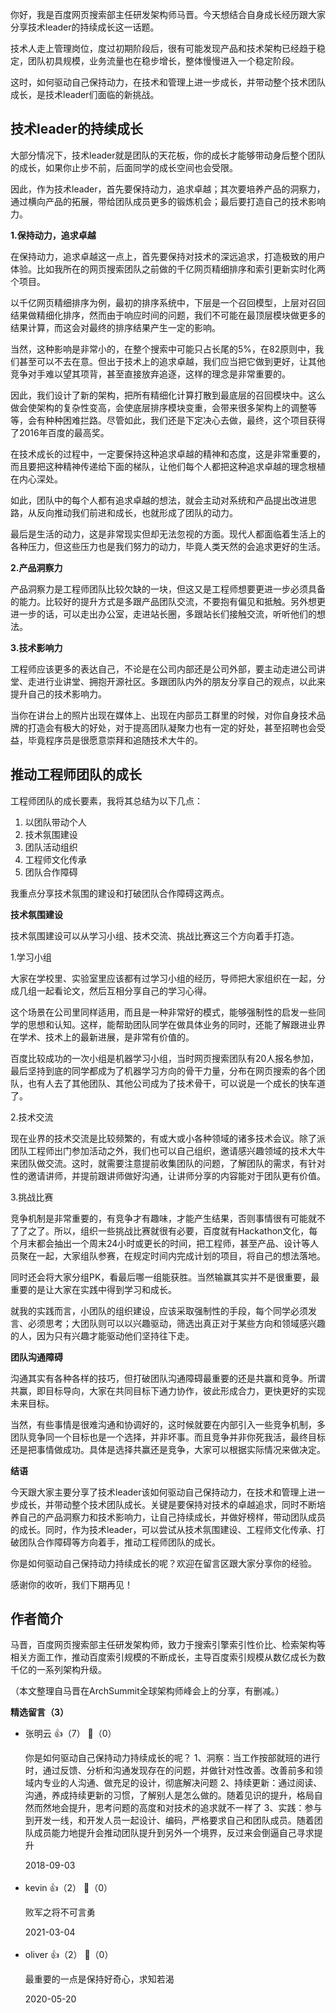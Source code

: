 你好，我是百度网页搜索部主任研发架构师马晋。今天想结合自身成长经历跟大家分享技术leader的持续成长这一话题。

技术人走上管理岗位，度过初期阶段后，很有可能发现产品和技术架构已经趋于稳定，团队初具规模，业务流量也在稳步增长，整体慢慢进入一个稳定阶段。

这时，如何驱动自己保持动力，在技术和管理上进一步成长，并带动整个技术团队成长，是技术leader们面临的新挑战。

## 技术leader的持续成长

大部分情况下，技术leader就是团队的天花板，你的成长才能够带动身后整个团队的成长，如果你止步不前，后面同学的成长空间也会受限。

因此，作为技术leader，首先要保持动力，追求卓越；其次要培养产品的洞察力，通过横向产品的拓展，带给团队成员更多的锻炼机会；最后要打造自己的技术影响力。

**1.保持动力，追求卓越**

在保持动力，追求卓越这一点上，首先要保持对技术的深远追求，打造极致的用户体验。比如我所在的网页搜索团队之前做的千亿网页精细排序和索引更新实时化两个项目。

以千亿网页精细排序为例，最初的排序系统中，下层是一个召回模型，上层对召回结果做精细化排序，然而由于响应时间的问题，我们不可能在最顶层模块做更多的结果计算，而这会对最终的排序结果产生一定的影响。

当然，这种影响是非常小的，在整个搜索中可能只占长尾的5%，在82原则中，我们甚至可以不去在意。但出于技术上的追求卓越，我们应当把它做到更好，让其他竞争对手难以望其项背，甚至直接放弃追逐，这样的理念是非常重要的。

因此，我们设计了新的架构，把所有精细化计算打散到最底层的召回模块中。这么做会使架构的复杂性变高，会使底层排序模块变重，会带来很多架构上的调整等等，会有种种困难拦路。尽管如此，我们还是下定决心去做，最终，这个项目获得了2016年百度的最高奖。

在技术成长的过程中，一定要保持这种追求卓越的精神和态度，这是非常重要的，而且要把这种精神传递给下面的梯队，让他们每个人都把这种追求卓越的理念根植在内心深处。

如此，团队中的每个人都有追求卓越的想法，就会主动对系统和产品提出改进思路，从反向推动我们前进和成长，也就形成了团队的动力。

最后是生活的动力，这是非常现实但却无法忽视的方面。现代人都面临着生活上的各种压力，但这些压力也是我们努力的动力，毕竟人类天然的会追求更好的生活。

**2.产品洞察力**

产品洞察力是工程师团队比较欠缺的一块，但这又是工程师想要更进一步必须具备的能力。比较好的提升方式是多跟产品团队交流，不要抱有偏见和抵触。另外想更进一步的话，可以走出办公室，走进站长圈，多跟站长们接触交流，听听他们的想法。

**3.技术影响力**

工程师应该更多的表达自己，不论是在公司内部还是公司外部，要主动走进公司讲堂、走进行业讲堂、拥抱开源社区。多跟团队内外的朋友分享自己的观点，以此来提升自己的技术影响力。

当你在讲台上的照片出现在媒体上、出现在内部员工群里的时候，对你自身技术品牌的打造会有极大的好处，对于提高团队凝聚力也有一定的好处，甚至招聘也会受益，毕竟程序员是很愿意崇拜和追随技术大牛的。

## 推动工程师团队的成长

工程师团队的成长要素，我将其总结为以下几点：

1. 以团队带动个人
2. 技术氛围建设
3. 团队活动组织
4. 工程师文化传承
5. 团队合作障碍

我重点分享技术氛围的建设和打破团队合作障碍这两点。

**技术氛围建设**

技术氛围建设可以从学习小组、技术交流、挑战比赛这三个方向着手打造。

1.学习小组

大家在学校里、实验室里应该都有过学习小组的经历，导师把大家组织在一起，分成几组一起看论文，然后互相分享自己的学习心得。

这个场景在公司里同样适用，而且是一种非常好的模式，能够强制性的启发一些同学的思想和认知。这样，能帮助团队同学在做具体业务的同时，还能了解跟进业界在学术、技术上的最新进展，是非常有价值的。

百度比较成功的一次小组是机器学习小组，当时网页搜索团队有20人报名参加，最后坚持到底的同学都成为了机器学习方向的骨干力量，分布在网页搜索的各个团队，也有人去了其他团队、其他公司成为了技术骨干，可以说是一个成长的快车道了。

2.技术交流

现在业界的技术交流是比较频繁的，有或大或小各种领域的诸多技术会议。除了派团队工程师出门参加活动之外，我们也可以自己组织，邀请感兴趣领域的技术大牛来团队做交流。这时，就需要注意提前收集团队的问题，了解团队的需求，有针对性的邀请讲师，并提前跟讲师做好沟通，让讲师分享的内容能对于团队更有价值。

3.挑战比赛

竞争机制是非常重要的，有竞争才有趣味，才能产生结果，否则事情很有可能就不了了之了。所以，组织一些挑战比赛就很有必要，百度就有Hackathon文化，每个月末都会抽出一个周末24小时或更长的时间，把工程师，甚至产品、设计等人员聚在一起，大家组队参赛，在规定时间内完成计划的项目，将自己的想法落地。

同时还会将大家分组PK，看最后哪一组能获胜。当然输赢其实并不是很重要，最重要的是让大家在实践中得到学习和成长。

就我的实践而言，小团队的组织建设，应该采取强制性的手段，每个同学必须发言、必须思考；大团队则可以以兴趣驱动，筛选出真正对于某些方向和领域感兴趣的人，因为只有兴趣才能驱动他们坚持往下走。

**团队沟通障碍**

沟通其实有各种各样的技巧，但打破团队沟通障碍最重要的还是共赢和竞争。所谓共赢，即目标导向，大家在共同目标下通力协作，彼此形成合力，更快更好的实现未来目标。

当然，有些事情是很难沟通和协调好的，这时候就要在内部引入一些竞争机制，多团队竞争同一个目标也是一个选择，并非坏事。而且竞争并非你死我活，最终目标还是把事情做成功。具体是选择共赢还是竞争，大家可以根据实际情况来做决定。

**结语**

今天跟大家主要分享了技术leader该如何驱动自己保持动力，在技术和管理上进一步成长，并带动整个技术团队成长。关键是要保持对技术的卓越追求，同时不断培养自己的产品洞察力和技术影响力，让自己持续成长，并做好榜样，带动团队成员的成长。同时，作为技术leader，可以尝试从技术氛围建设、工程师文化传承、打破团队合作障碍等方向着手，推动工程师团队的成长。

你是如何驱动自己保持动力持续成长的呢？欢迎在留言区跟大家分享你的经验。

感谢你的收听，我们下期再见！

## 作者简介

马晋，百度网页搜索部主任研发架构师，致力于搜索引擎索引性价比、检索架构等相关方面工作，推动百度索引规模的不断成长，主导百度索引规模从数亿成长为数千亿的一系列架构升级。

（本文整理自马晋在ArchSummit全球架构师峰会上的分享，有删减。）
<div><strong>精选留言（3）</strong></div><ul>
<li><span>张明云</span> 👍（7） 💬（0）<p>你是如何驱动自己保持动力持续成长的呢？
1、洞察：当工作按部就班的进行时，通过反馈、分析和沟通发现存在的问题，并做针对性改善。改善前多和领域内专业的人沟通、做充足的设计，彻底解决问题
2、持续更新：通过阅读、沟通，养成持续更新的习惯，了解别人是怎么做的。随着见识的提升，格局自然而然地会提升，思考问题的高度和对技术的追求就不一样了
3、实践：参与到开发一线，和开发人员一起设计、编码，严格要求自己和团队成员。随着团队成员能力地提升会推动团队提升到另外一个境界，反过来会倒逼自己寻求提升</p>2018-09-03</li><br/><li><span>kevin</span> 👍（2） 💬（0）<p>败军之将不可言勇</p>2021-03-04</li><br/><li><span>oliver</span> 👍（2） 💬（0）<p>最重要的一点是保持好奇心，求知若渴</p>2020-05-20</li><br/>
</ul>